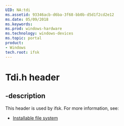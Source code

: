 ```yaml
---
UID: NA:tdi
ms.assetid: 93346acb-d6ba-3f68-bb0b-d5d1f2cd2e12
ms.date: 05/09/2018
ms.keywords: 
ms.prod: windows-hardware
ms.technology: windows-devices
ms.topic: portal
product:
- Windows
tech.root: ifsk
---
```


# Tdi.h header


## -description


This header is used by ifsk. For more information, see:

- [Installable file system](../_ifsk/index.md)
